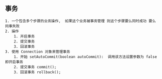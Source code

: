 ## 事务
    1. 一个包含多个步骤的业务操作,  如果这个业务被事务管理 则这个步骤要么同时成功 要么同事失败
    2. 操作
        1. 开启事务
        2. 提交事务
        3. 回滚事务
    3. 使用 Connection 对象来管理事务
	    1. 开始 setAutoCommit(boolean autoCommit):  调用该方法设置参数为 false 即开启事务
	    2. 提交事务 commit();
	    3. 回滚事务 rollback();